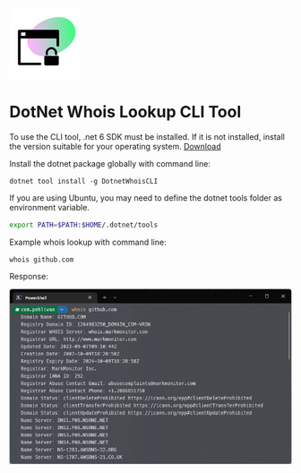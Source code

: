 ![icon](https://raw.githubusercontent.com/cempehlivan/dotnet-whois-cli/main/icon.jpg)
# DotNet Whois Lookup CLI Tool

To use the CLI tool, .net 6 SDK must be installed. If it is not installed, install the version suitable for your operating system. [Download](https://dotnet.microsoft.com/en-us/download/dotnet/6.0)

Install the dotnet package globally with command line:
```
dotnet tool install -g DotnetWhoisCLI 
```

If you are using Ubuntu, you may need to define the dotnet tools folder as environment variable.
``` bash
export PATH=$PATH:$HOME/.dotnet/tools
```

Example whois lookup with command line:
```
whois github.com
```

Response:

![response](https://raw.githubusercontent.com/cempehlivan/dotnet-whois-cli/main/screenshot.jpg)
